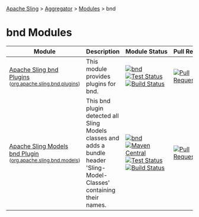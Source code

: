 [Apache Sling](https://sling.apache.org) > [Aggregator](https://github.com/apache/sling-aggregator/) > [Modules](https://github.com/apache/sling-aggregator/blob/master/docs/modules.md) > bnd
# bnd Modules

| Module | Description | Module&nbsp;Status | Pull&nbsp;Requests |
|---    |---    |---    |---    |
| [Apache Sling bnd Plugins](https://github.com/apache/sling-org-apache-sling-bnd-plugins) <br/> <small>([org.apache.sling.bnd.plugins](https://search.maven.org/#search%7Cga%7C1%7Cg%3A%22org.apache.sling%22%20a%3A%22org.apache.sling.bnd.pluginsD%22))</small> | This module provides plugins for bnd. | &#32;[![bnd](https://sling.apache.org/badges/group-bnd.svg)](https://github.com/apache/sling-aggregator/blob/master/docs/group/bnd.md)&#32;[![Test Status](https://img.shields.io/jenkins/t/https/builds.apache.org/job/Sling/job/sling-org-apache-sling-bnd-plugins/job/master.svg?longCache=true)](https://builds.apache.org/job/Sling/job/sling-org-apache-sling-bnd-plugins/job/master/test_results_analyzer/)&#32;[![Build Status](https://builds.apache.org/buildStatus/icon?job=Sling/sling-org-apache-sling-bnd-plugins/master)](https://builds.apache.org/job/Sling/job/sling-org-apache-sling-bnd-plugins/job/master) | &#32;[![Pull Requests](https://img.shields.io/github/issues-pr/apache/sling-org-apache-sling-bnd-plugins.svg)](https://github.com/apache/sling-org-apache-sling-bnd-plugins/pulls) |
| [Apache Sling Models bnd Plugin](https://github.com/apache/sling-org-apache-sling-bnd-models) <br/> <small>([org.apache.sling.bnd.models](https://search.maven.org/#search%7Cga%7C1%7Cg%3A%22org.apache.sling%22%20a%3A%22org.apache.sling.bnd.modelsD%22))</small> | This bnd plugin detected all Sling Models classes and adds a bundle header 'Sling-Model-Classes' containing their names. | &#32;[![bnd](https://sling.apache.org/badges/group-bnd.svg)](https://github.com/apache/sling-aggregator/blob/master/docs/group/bnd.md)&#32;[![Maven Central](https://maven-badges.herokuapp.com/maven-central/org.apache.sling/org.apache.sling.bnd.models/badge.svg)](https://search.maven.org/#search%7Cga%7C1%7Cg%3A%22org.apache.sling%22%20a%3A%22org.apache.sling.bnd.models%22)&#32;[![Test Status](https://img.shields.io/jenkins/t/https/builds.apache.org/job/Sling/job/sling-org-apache-sling-bnd-models/job/master.svg?longCache=true)](https://builds.apache.org/job/Sling/job/sling-org-apache-sling-bnd-models/job/master/test_results_analyzer/)&#32;[![Build Status](https://builds.apache.org/buildStatus/icon?job=Sling/sling-org-apache-sling-bnd-models/master)](https://builds.apache.org/job/Sling/job/sling-org-apache-sling-bnd-models/job/master) | &#32;[![Pull Requests](https://img.shields.io/github/issues-pr/apache/sling-org-apache-sling-bnd-models.svg)](https://github.com/apache/sling-org-apache-sling-bnd-models/pulls) |